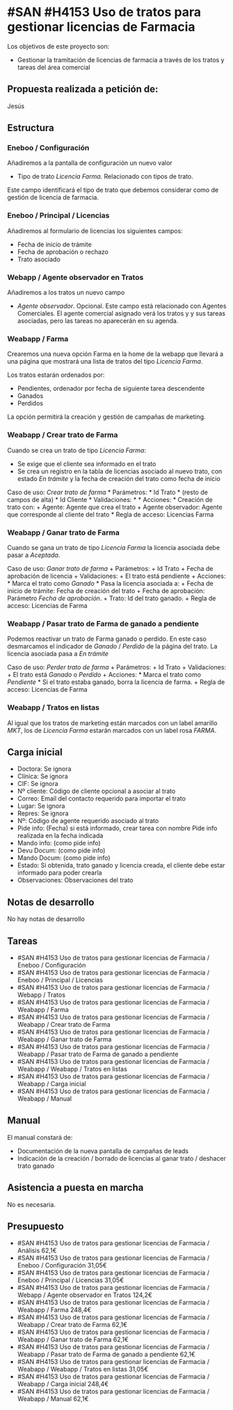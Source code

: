 # #SAN #H4153 Uso de tratos para gestionar licencias de Farmacia

Los objetivos de este proyecto son:
+ Gestionar la tramitación de licencias de farmacia a través de los tratos y tareas del área comercial

## Propuesta realizada a petición de:
Jesús

## Estructura

### Eneboo / Configuración
Añadiremos a la pantalla de configuración un nuevo valor
+ Tipo de trato _Licencia Farma_. Relacionado con tipos de trato.

Este campo identificará el tipo de trato que debemos considerar como de gestión de licencia de farmacia.

### Eneboo / Principal / Licencias
Añadiremos al formulario de licencias los siguientes campos:
+ Fecha de inicio de trámite
+ Fecha de aprobación o rechazo
+ Trato asociado

### Webapp / Agente observador en Tratos
Añadiremos a los tratos un nuevo campo
+ _Agente observador_. Opcional. Este campo está relacionado con Agentes Comerciales. El agente comercial asignado verá los tratos y y sus tareas asociadas, pero las tareas no aparecerán en su agenda.

### Weabapp / Farma
Crearemos una nueva opción Farma en la home de la webapp que llevará a una página que mostrará una lista de tratos del tipo _Licencia Farma_.

Los tratos estarán ordenados por:
+ Pendientes, ordenador por fecha de siguiente tarea descendente
+ Ganados
+ Perdidos

La opción permitirá la creación y gestión de campañas de marketing.

### Weabapp / Crear trato de Farma
Cuando se crea un trato de tipo _Licencia Farma_:
+ Se exige que el cliente sea informado en el trato
+ Se crea un registro en la tabla de licencias asociado al nuevo trato, con estado _En trámite_ y la fecha de creación del trato como fecha de inicio

Caso de uso: _Crear trato de farma_
    * Parámetros:
        * Id Trato
        * (resto de campos de alta)
        * Id Cliente
    * Validaciones:
        * 
    * Acciones:
        * Creación de trato con:
            + Agente: Agente que crea el trato
            + Agente observador: Agente que corresponde al cliente del trato
    * Regla de acceso: Licencias Farma

### Weabapp / Ganar trato de Farma
Cuando se gana un trato de tipo _Licencia Farma_ la licencia asociada debe pasar a _Aceptada_.

Caso de uso: _Ganar trato de farma_
    + Parámetros:
        + Id Trato
        + Fecha de aprobación de licencia
    + Validaciones:
        + El trato está pendiente
    + Acciones:
        * Marca el trato como _Ganado_
        * Pasa la licencia asociada a:
            + Fecha de inicio de trámite: Fecha de creación del trato
            + Fecha de aprobación: Parámetro _Fecha de aprobación_.
            + Trato: Id del trato ganado.
    + Regla de acceso: Licencias de Farma


### Weabapp / Pasar trato de Farma de ganado a pendiente
Podemos reactivar un trato de Farma ganado o perdido. En este caso desmarcamos el indicador de _Ganado_ / _Perdido_ de la página del trato. La licencia asociada pasa a _En trámite_

Caso de uso: _Perder trato de farma_
    + Parámetros:
        + Id Trato
    + Validaciones:
        + El trato está _Ganado_ o _Perdido_
    + Acciones:
        * Marca el trato como _Pendiente_
        * Si el trato estaba ganado, borra la licencia de farma.
    + Regla de acceso: Licencias de Farma


### Weabapp / Tratos en listas
Al igual que los tratos de marketing están marcados con un label amarillo _MKT_, los de _Licencia Farma_ estarán marcados con un label rosa _FARMA_.


## Carga inicial

+ Doctora: Se ignora   
+ Clínica: Se ignora
+ CIF: Se ignora
+ Nº cliente: Código de cliente opcional a asociar al trato
+ Correo: Email del contacto requerido para importar el trato
+ Lugar: Se ignora
+ Repres: Se ignora
+ Nº: Código de agente requerido asociado al trato
+ Pide info: (Fecha) si está informado, crear tarea con nombre Pide info realizada en la fecha indicada
+ Mando info: (como pide info)
+ Devu Docum: (como pide info)
+ Mando Docum: (como pide info)
+ Estado: Si obtenida, trato ganado y licencia creada, el cliente debe estar informado para poder crearla
+ Observaciones: Observaciones del trato

## Notas de desarrollo
No hay notas de desarrollo

## Tareas
* #SAN #H4153 Uso de tratos para gestionar licencias de Farmacia / Eneboo / Configuración
* #SAN #H4153 Uso de tratos para gestionar licencias de Farmacia / Eneboo / Principal / Licencias
* #SAN #H4153 Uso de tratos para gestionar licencias de Farmacia / Webapp / Tratos
* #SAN #H4153 Uso de tratos para gestionar licencias de Farmacia / Weabapp / Farma
* #SAN #H4153 Uso de tratos para gestionar licencias de Farmacia / Weabapp / Crear trato de Farma
* #SAN #H4153 Uso de tratos para gestionar licencias de Farmacia / Weabapp / Ganar trato de Farma
* #SAN #H4153 Uso de tratos para gestionar licencias de Farmacia / Weabapp / Pasar trato de Farma de ganado a pendiente
* #SAN #H4153 Uso de tratos para gestionar licencias de Farmacia / Weabapp / Weabapp / Tratos en listas
* #SAN #H4153 Uso de tratos para gestionar licencias de Farmacia / Weabapp / Carga inicial
* #SAN #H4153 Uso de tratos para gestionar licencias de Farmacia / Weabapp / Manual

## Manual
El manual constará de:
+ Documentación de la nueva pantalla de campañas de leads
+ Indicación de la creación / borrado de licencias al ganar trato / deshacer trato ganado


## Asistencia a puesta en marcha
No es necesaria.

## Presupuesto
* #SAN #H4153 Uso de tratos para gestionar licencias de Farmacia / Análisis 62,1€
* #SAN #H4153 Uso de tratos para gestionar licencias de Farmacia / Eneboo / Configuración 31,05€
* #SAN #H4153 Uso de tratos para gestionar licencias de Farmacia / Eneboo / Principal / Licencias 31,05€
* #SAN #H4153 Uso de tratos para gestionar licencias de Farmacia / Webapp / Agente observador en Tratos 124,2€
* #SAN #H4153 Uso de tratos para gestionar licencias de Farmacia / Weabapp / Farma 248,4€
* #SAN #H4153 Uso de tratos para gestionar licencias de Farmacia / Weabapp / Crear trato de Farma 62,1€
* #SAN #H4153 Uso de tratos para gestionar licencias de Farmacia / Weabapp / Ganar trato de Farma 62,1€
* #SAN #H4153 Uso de tratos para gestionar licencias de Farmacia / Weabapp / Pasar trato de Farma de ganado a pendiente 62,1€
* #SAN #H4153 Uso de tratos para gestionar licencias de Farmacia / Weabapp / Weabapp / Tratos en listas 31,05€
* #SAN #H4153 Uso de tratos para gestionar licencias de Farmacia / Weabapp / Carga inicial 248,4€
* #SAN #H4153 Uso de tratos para gestionar licencias de Farmacia / Weabapp / Manual 62,1€
